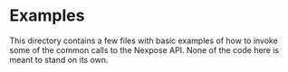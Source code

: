 # Examples

This directory contains a few files with basic examples of how to invoke some
of the common calls to the Nexpose API. None of the code here is meant to stand
on its own.
